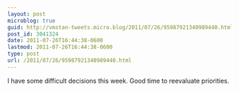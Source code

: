 ```yaml
---
layout: post
microblog: true
guid: http://vmstan-tweets.micro.blog/2011/07/26/95987921340989440.html
post_id: 3041324
date: 2011-07-26T16:44:38-0600
lastmod: 2011-07-26T16:44:38-0600
type: post
url: /2011/07/26/95987921340989440.html
---
```

I have some difficult decisions this week. Good time to reevaluate priorities.
